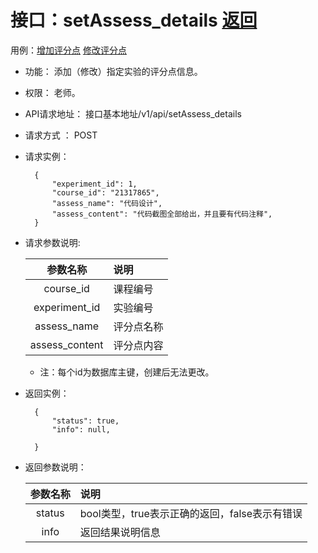 # 接口：setAssess_details  [返回](../README.md)
用例：[增加评分点](../用例/增加评分点.md) [修改评分点](../用例/修改评分点.md) 

- 功能：
    添加（修改）指定实验的评分点信息。
    
- 权限：
    老师。    
    
- API请求地址： 
    接口基本地址/v1/api/setAssess_details

- 请求方式 ：
    POST

- 请求实例：

        {
            "experiment_id": 1,
            "course_id": "21317865",
            "assess_name": "代码设计",
            "assess_content": "代码截图全部给出，并且要有代码注释",
        }    
    
        
- 请求参数说明:        

  |参数名称|说明|
  |:---------:|:--------------------------------------------------------|      
  |course_id|课程编号|
  |experiment_id|实验编号|
  |assess_name|评分点名称|
  |assess_content|评分点内容|
  * 注：每个id为数据库主键，创建后无法更改。
  
- 返回实例：

        {         
            "status": true,
            "info": null,    

        }
 
- 返回参数说明： 
 
  |参数名称|说明|
  |:---------:|:--------------------------------------------------------|      
  |status|bool类型，true表示正确的返回，false表示有错误|
  |info|返回结果说明信息|

